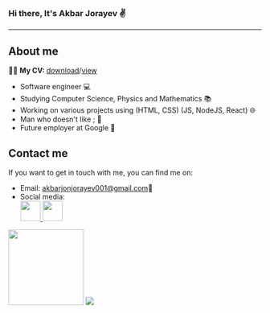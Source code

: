 ### Hi there, It's Akbar Jorayev ✌️

<hr>

<h2><b>About me</b></h2>
<p>🧑‍💼 <b>My CV:</b> <a href="https://drive.google.com/u/0/uc?id=1amIzCxzGsFqiqYoShJdflDwjWWJ-RIZh&export=download" target="_blank">download</a>/<a href="https://drive.google.com/file/d/1amIzCxzGsFqiqYoShJdflDwjWWJ-RIZh/view?usp=drivesdk" target="_blank">view</a></p>

<ul>
  <li>Software engineer 💻</li>
  <li>Studying Computer Science, Physics and Mathematics 📚</li>
  <li>Working on various projects using (HTML, CSS) (JS, NodeJS, React) 🌐</li>
  <li>Man who doesn't like ; 🧠</li>
  <li>Future employer at Google 🚀</li>
</ul>

<h2><b>Contact me</b></h2>
<p>If you want to get in touch with me, you can find me on:</p>
<ul>
  <li>Email: <a href="mailto:akbarjonjorayev001@gmail.com" target="_blank">akbarjonjorayev001@gmail.com</a>📧</li>
  <li>Social media:</li>
  <a href="https://t.me/akbarjorayevAJ" target="_blank">
    <img src="https://th.bing.com/th/id/R.958376b3b0efd5ae292c055469730256?rik=fsnQbKRKQy4Q8A&pid=ImgRaw&r=0" width="40" height="40">
  </a>
  <a href="https://www.instagram.com/akbarjorayevaj" target="_blank">
    <img src="https://upload.wikimedia.org/wikipedia/commons/9/95/Instagram_logo_2022.svg" width="40" height="40">
  </a>
</ul>

<img src="https://github-readme-stats.vercel.app/api/top-langs/?username=akbarjorayev&layout=compact" height="150" />
<img src="https://github-readme-stats.vercel.app/api?username=akbarjorayev&show_icons=true&title_color=294fd9&icon_color=294fd9" />

<!--
**akbarjorayev/akbarjorayev** is a ✨ _special_ ✨ repository because its `README.md` (this file) appears on your GitHub profile.

Here are some ideas to get you started:

- 🔭 I’m currently working on ...
- 🌱 I’m currently learning ...
- 👯 I’m looking to collaborate on ...
- 🤔 I’m looking for help with ...
- 💬 Ask me about ...
- 📫 How to reach me: ...
- 😄 Pronouns: ...
- ⚡ Fun fact: ...
-->

